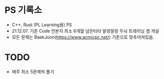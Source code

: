 # PS 기록소
- C++, Rust (PL Learning용) PS
- 21.12.07. 기준 Code 안본지 최소 6개월 넘은터라 말랑말랑 두뇌 트레이닝 겸 개설
- 모든 문제는 BaekJoon(https://www.acmicpc.net/) 기준으로 맞추어져있음.

# TODO
- 매주 최소 5문제씩 풀기
